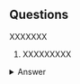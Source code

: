 ## Questions

XXXXXXX

1. XXXXXXXXX

<details>

  <summary>Answer</summary>
  

```
XXXXXXXXXXXXX
```
Code

```ruby

SELECT 
  ROUND(SUM(UnitPrice * Quantity), 2) AS SALES
FROM 
  InvoiceLine; 

```
</details>
